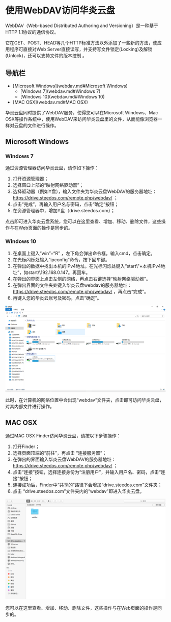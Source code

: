 # 使用WebDAV访问华炎云盘
WebDAV（Web-based Distributed Authoring and Versioning）是一种基于 HTTP 1.1协议的通信协议。

它在GET、POST、HEAD等几个HTTP标准方法以外添加了一些新的方法，使应用程序可直接对Web Server直接读写，并支持写文件锁定(Locking)及解锁(Unlock)，还可以支持文件的版本控制 。

## 导航栏
- [Microsoft Windows](webdav.md#Microsoft Windows)
  - [Windows 7](webdav.md#Windows 7)
  - [Windows 10](webdav.md#Windows 10)
- [MAC OSX](webdav.md#MAC OSX)

华炎云盘同时提供了WebDAV服务，使得您可以在Microsoft Windows、Mac OSX等操作系统中，使用WebDAV来访问华炎云盘里的文件，从而能像浏览器一样对云盘的文件进行操作。
## Microsoft Windows
### Windows 7 
通过资源管理器访问华炎云盘，请作如下操作：

1. 打开资源管理器；
1. 选择窗口上部的“映射网络驱动器”；
1. 选择驱动器（例如Y盘），输入文件夹为华炎云盘WebDAV的服务器地址：https://drive.steedos.com/remote.php/webdav/ ；
1. 点击“完成”，再输入用户名与密码，点击“确定”按钮；
1. 在资源管理器中，增加Y盘（drive.steedos.com）；

点击即可进入华炎云盘系统，您可以在这里查看、增加、移动、删除文件，这些操作与在Web页面的操作是同步的。
### Windows 10 
1.	在桌面上键入“win”+“R” ，左下角会弹出命令框。输入cmd，点击确定。
2.	在光标闪烁处输入“ipconfig”命令，按下回车键。
3.	在弹出的数据中找出本机的IPv4地址。在光标闪烁处键入“start\\\"+本机IPv4地址”，如start\\\192.168.0.147。再回车。
4.	在弹出的界面上点击左侧的网络，再点击右键选择“映射网络驱动器”。
5.	在弹出界面的文件夹处键入华炎云盘webdav的服务器地址：https://drive.steedos.com/remote.php/webdav/ ，再点击“完成”。
7.	再键入您的华炎云账号及密码，点击“确定”。

![](images/webdav_window10.PNG)

此时，在计算机的网络位置中会出现“webdav”文件夹，点击即可访问华炎云盘，对其内部文件进行操作。

## MAC OSX
通过MAC OSX Finder访问华炎云盘，请按以下步骤操作：

1. 打开Finder；
2. 选择页面顶端的“前往”，再点击 “连接服务器”；
3. 在弹出的界面输入华炎云盘WebDAV的服务器地址：https://drive.steedos.com/remote.php/webdav/ ；
4. 点击“连接”按钮，选择连接身份为“注册用户”，并输入用户名、密码，点击“连接”按钮；
5. 连接成功后，Finder中“共享的”路径下会增加“drive.steedos.com”文件夹；
6. 点击 “drive.steedos.com”文件夹内的“webdav”即进入华炎云盘。

![](images/webdav_mac.png)

您可以在这里查看、增加、移动、删除文件，这些操作与在Web页面的操作是同步的。

